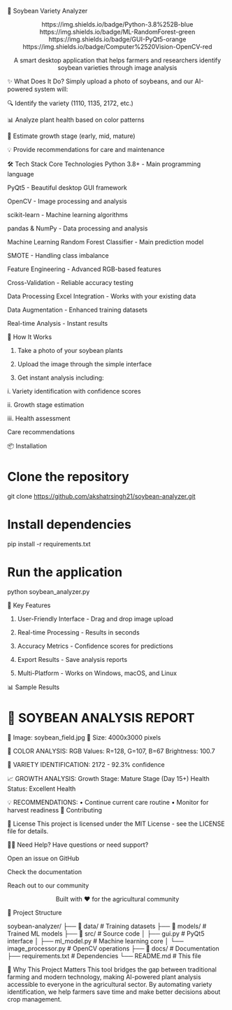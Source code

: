 🌱 Soybean Variety Analyzer


<div align="center">
https://img.shields.io/badge/Python-3.8%252B-blue
https://img.shields.io/badge/ML-RandomForest-green
https://img.shields.io/badge/GUI-PyQt5-orange
https://img.shields.io/badge/Computer%2520Vision-OpenCV-red

A smart desktop application that helps farmers and researchers identify soybean varieties through image analysis

</div>

✨ What Does It Do?
Simply upload a photo of soybeans, and our AI-powered system will:

🔍 Identify the variety (1110, 1135, 2172, etc.)

📊 Analyze plant health based on color patterns

🌿 Estimate growth stage (early, mid, mature)

💡 Provide recommendations for care and maintenance

🛠️ Tech Stack
Core Technologies
Python 3.8+ - Main programming language

PyQt5 - Beautiful desktop GUI framework

OpenCV - Image processing and analysis

scikit-learn - Machine learning algorithms

pandas & NumPy - Data processing and analysis

Machine Learning
Random Forest Classifier - Main prediction model

SMOTE - Handling class imbalance

Feature Engineering - Advanced RGB-based features

Cross-Validation - Reliable accuracy testing

Data Processing
Excel Integration - Works with your existing data

Data Augmentation - Enhanced training datasets

Real-time Analysis - Instant results

🚀 How It Works
1. Take a photo of your soybean plants

2. Upload the image through the simple interface

3. Get instant analysis including:

i. Variety identification with confidence scores

ii. Growth stage estimation

iii. Health assessment

Care recommendations

📦 Installation
# Clone the repository
git clone https://github.com/akshatrsingh21/soybean-analyzer.git

# Install dependencies
pip install -r requirements.txt

# Run the application
python soybean_analyzer.py

🎯 Key Features
1. User-Friendly Interface - Drag and drop image upload

2. Real-time Processing - Results in seconds

3. Accuracy Metrics - Confidence scores for predictions

4. Export Results - Save analysis reports

5. Multi-Platform - Works on Windows, macOS, and Linux
   

📊 Sample Results

🌱 SOYBEAN ANALYSIS REPORT
========================================
📁 Image: soybean_field.jpg
📏 Size: 4000x3000 pixels

🎨 COLOR ANALYSIS:
   RGB Values: R=128, G=107, B=67
   Brightness: 100.7

🌱 VARIETY IDENTIFICATION:
   2172 - 92.3% confidence

📈 GROWTH ANALYSIS:
   Growth Stage: Mature Stage (Day 15+)
   Health Status: Excellent Health

💡 RECOMMENDATIONS:
   • Continue current care routine
   • Monitor for harvest readiness
🤝 Contributing


📄 License
This project is licensed under the MIT License - see the LICENSE file for details.


🙋‍♂️ Need Help?
Have questions or need support?

Open an issue on GitHub

Check the documentation

Reach out to our community

<div align="center">

  
Built with ❤️ for the agricultural community



</div>


🎨 Project Structure

soybean-analyzer/
├── 📁 data/                 # Training datasets
├── 📁 models/               # Trained ML models
├── 📁 src/                  # Source code
│   ├── gui.py              # PyQt5 interface
│   ├── ml_model.py         # Machine learning core
│   └── image_processor.py  # OpenCV operations
├── 📁 docs/                # Documentation
├── requirements.txt        # Dependencies
└── README.md              # This file


🌟 Why This Project Matters
This tool bridges the gap between traditional farming and modern technology, making AI-powered plant analysis accessible to everyone in the agricultural sector. By automating variety identification, we help farmers save time and make better decisions about crop management.


